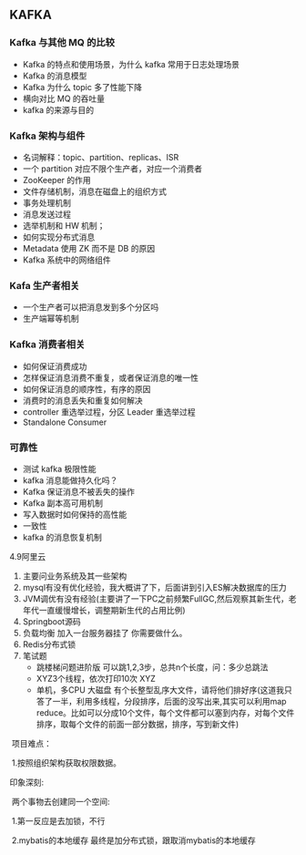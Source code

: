 ## KAFKA

### Kafka 与其他 MQ 的比较

 - Kafka 的特点和使用场景，为什么 kafka 常用于日志处理场景
 - Kafka 的消息模型
 - Kafka 为什么 topic 多了性能下降 
 - 横向对比 MQ 的吞吐量
 - kafka 的来源与目的

### Kafka 架构与组件

 - 名词解释：topic、partition、replicas、ISR
 - 一个 partition 对应不限个生产者，对应一个消费者
 - ZooKeeper 的作用
 - 文件存储机制，消息在磁盘上的组织方式
 - 事务处理机制
 - 消息发送过程
 - 选举机制和 HW 机制；
 - 如何实现分布式消息
 - Metadata 使用 ZK 而不是 DB 的原因
 - Kafka 系统中的网络组件

### Kafa 生产者相关

 - 一个生产者可以把消息发到多个分区吗
 - 生产端幂等机制

### Kafka 消费者相关

 - 如何保证消费成功
 - 怎样保证消息消费不重复，或者保证消息的唯一性
 - 如何保证消息的顺序性，有序的原因
 - 消费时的消息丢失和重复如何解决
 -  controller 重选举过程，分区 Leader 重选举过程
 -  Standalone Consumer

### 可靠性

 - 测试 kafka 极限性能
 - kafka 消息能做持久化吗？
 - Kafka 保证消息不被丢失的操作
 - Kafka 副本高可用机制
 - 写入数据时如何保持的高性能
 - 一致性
 - kafka 的消息恢复机制





4.9阿里云

1. 主要问业务系统及其一些架构
2. mysql有没有优化经验，我大概讲了下，后面讲到引入ES解决数据库的压力
3. JVM调优有没有经验(主要讲了一下PC之前频繁FullGC,然后观察其新生代，老年代一直缓慢增长，调整期新生代的占用比例)
4. Springboot源码
5. 负载均衡   加入一台服务器挂了   你需要做什么。
6. Redis分布式锁
7. 笔试题
   - 跳楼梯问题进阶版 可以跳1,2,3步，总共n个长度，问：多少总跳法
   - XYZ3个线程，依次打印10次  XYZ
   -  单机，多CPU   大磁盘   有个长整型乱序大文件，请将他们排好序(这道我只答了一半，利用多线程，分段排序，后面的没写出来,其实可以利用map reduce。比如可以分成10个文件，每个文件都可以塞到内存，对每个文件排序，取每个文件的前面一部分数据，排序，写到新文件)

​	项目难点：

​		1.按照组织架构获取权限数据。

印象深刻:

​	两个事物去创建同一个空间:

​	1.第一反应是去加锁，不行

​	2.mybatis的本地缓存   最终是加分布式锁，跟取消mybatis的本地缓存
